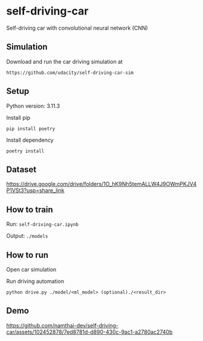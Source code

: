 # self-driving-car

Self-driving car with convolutional neural network (CNN)

## Simulation

Download and run the car driving simulation at

    https://github.com/udacity/self-driving-car-sim

## Setup

Python version: 3.11.3

Install pip

    pip install poetry

Install dependency

    poetry install

## Dataset

https://drive.google.com/drive/folders/1O_hK9Nh5temALLW4J9OWmPKJV4P1VSt3?usp=share_link

## How to train

Run: `self-driving-car.ipynb`

Output: `./models`

## How to run

Open car simulation

Run driving automation

    python drive.py ./model/<ml_model> (optional)./<result_dir>

## Demo

https://github.com/namthai-dev/self-driving-car/assets/102452878/7ed8781d-d890-430c-9ac1-a2780ac2740b
